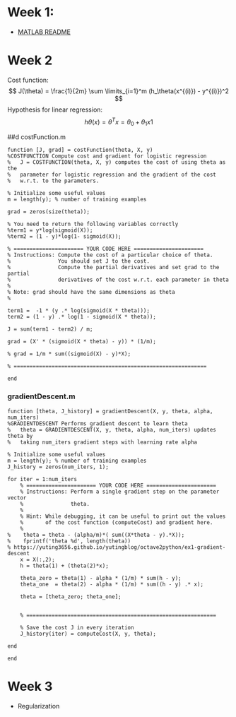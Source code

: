 <script src="https://cdn.mathjax.org/mathjax/latest/MathJax.js?config=TeX-AMS-MML_HTMLorMML" type="text/javascript"></script>

# Week 1:
- [MATLAB README](https://github.com/T-Mosher/ml-support/blob/main/MATLAB_README.pdf)

# Week 2
Cost function: $$ J(\theta) = \frac{1}{2m} \sum \limits_{i=1}^m (h_\theta(x^{(i)}) - y^{(i)})^2 $$
Hypothesis for linear regression: $$ h\theta(x) = \theta^Tx = \theta_0 + \theta_1x1 $$

##d costFunction.m
```
function [J, grad] = costFunction(theta, X, y)
%COSTFUNCTION Compute cost and gradient for logistic regression
%   J = COSTFUNCTION(theta, X, y) computes the cost of using theta as the
%   parameter for logistic regression and the gradient of the cost
%   w.r.t. to the parameters.

% Initialize some useful values
m = length(y); % number of training examples

grad = zeros(size(theta));

% You need to return the following variables correctly 
%term1 = y*log(sigmoid(X));
%term2 = (1 - y)*log(1- sigmoid(X));

% ====================== YOUR CODE HERE ======================
% Instructions: Compute the cost of a particular choice of theta.
%               You should set J to the cost.
%               Compute the partial derivatives and set grad to the partial
%               derivatives of the cost w.r.t. each parameter in theta
%
% Note: grad should have the same dimensions as theta
%

term1 =  -1 * (y .* log(sigmoid(X * theta)));
term2 = (1 - y) .* log(1 - sigmoid(X * theta));

J = sum(term1 - term2) / m;

grad = (X' * (sigmoid(X * theta) - y)) * (1/m);

% grad = 1/m * sum((sigmoid(X) - y)*X);

% =============================================================

end
```
### gradientDescent.m
```
function [theta, J_history] = gradientDescent(X, y, theta, alpha, num_iters)
%GRADIENTDESCENT Performs gradient descent to learn theta
%   theta = GRADIENTDESCENT(X, y, theta, alpha, num_iters) updates theta by 
%   taking num_iters gradient steps with learning rate alpha

% Initialize some useful values
m = length(y); % number of training examples
J_history = zeros(num_iters, 1);

for iter = 1:num_iters
    % ====================== YOUR CODE HERE ======================
    % Instructions: Perform a single gradient step on the parameter vector
    %               theta. 
    %
    % Hint: While debugging, it can be useful to print out the values
    %       of the cost function (computeCost) and gradient here.
    %
%    theta = theta - (alpha/m)*( sum((X*theta - y).*X));
%    fprintf('theta %d', length(theta))
% https://yuting3656.github.io/yutingblog/octave2python/ex1-gradient-descent
    x = X(:,2);
    h = theta(1) + (theta(2)*x);

    theta_zero = theta(1) - alpha * (1/m) * sum(h - y);
    theta_one  = theta(2) - alpha * (1/m) * sum((h - y) .* x);

    theta = [theta_zero; theta_one];


    % ============================================================

    % Save the cost J in every iteration    
    J_history(iter) = computeCost(X, y, theta);

end

end
```

# Week 3
- Regularization
